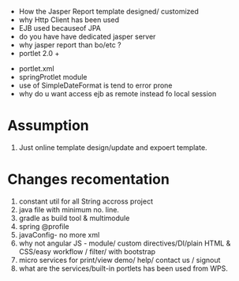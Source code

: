 

+ How the Jasper Report template designed/ customized 
+ why Http Client has been used
+ EJB used becauseof JPA
+ do you have have dedicated jasper server
+ why jasper report than bo/etc ?
+ portlet 2.0
  +

* portlet.xml
* springProtlet module
* use of SimpleDateFormat is tend to error prone
* why do u want access ejb as remote instead fo local session



Assumption
==========
1. Just online template design/update and expoert template.



Changes recomentation
===================
1. constant util for all String accross project
2. java file with minimum no. line.
3. gradle as build tool & multimodule
4. spring @profile
5. javaConfig- no more xml
6. why not angular JS - module/ custom directives/DI/plain HTML & CSS/easy workflow / filter/ with bootstrap
7. micro services for print/view demo/ help/ contact us /  signout
8. what are the services/built-in portlets has been used from WPS.


